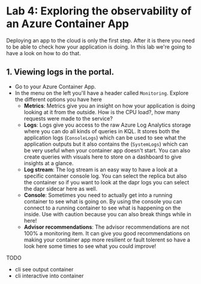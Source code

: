 # Lab 4: Exploring the observability of an Azure Container App

Deploying an app to the cloud is only the first step. After it is there you need to be able to check how your application is doing. In this lab we're going to have a look on how to do that.

## 1. Viewing logs in the portal.
- Go to your Azure Container App. 
- In the menu on the left you'll have a header called `Monitoring`. Explore the different options you have here
  - **Metrics**: Metrics give you an insight on how your application is doing looking at it from the outside. How is the CPU load?, how many requests were made to the service?
  - **Logs**: Logs give you access to the raw Azure Log Analytics storage where you can do all kinds of queries in KQL. It stores both the application logs (`ConsoleLogs`) which can be used to see what the application outputs but it also contains the (`SystemLogs`) which can be very useful when your container app doesn't start. You can also create queries with visuals here to store on a dashboard to give insights at a glance.
  - **Log stream**: The log stream is an easy way to have a look at a specific container console log. You can select the replica but also the container so if you want to look at the dapr logs you can select the dapr sidecar here as well.
  - **Console**: Sometimes you need to actually get into a running container to see what is going on. By using the console you can connect to a running container to see what is happening on the inside. Use with caution because you can also break things while in here!
  - **Advisor recommendations**: The advisor recommendations are not 100% a monitoring item. It can give you good recommendations on making your container app more resilient or fault tolerent so have a look here some times to see what you could improve!




TODO
  - cli see output container
  - cli interactive into container